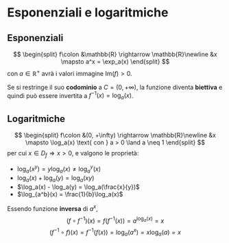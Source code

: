 # Esponenziali e logaritmiche

## Esponenziali

$$
\begin{split}
f\colon &\mathbb{R} \rightarrow \mathbb{R}\newline
&x \mapsto a^x = \exp_a(x)
\end{split}
$$
con $a \in \mathbb{R}^+$ avrà i valori immagine $\mathrm{Im}(f) > 0$.

Se si restringe il suo **codominio** a $C = (0, +\infty)$, la funzione diventa **biettiva** e quindi può essere invertita a $f^{-1}(x) = \log_a(x)$.

## Logaritmiche

$$
\begin{split}
f\colon &(0, +\infty) \rightarrow \mathbb{R}\newline
&x \mapsto \log_a(x) \text{ con } a > 0 \land a \neq 1
\end{split}
$$
per cui $x \in D_f \Rightarrow x > 0$, e valgono le proprietà:
- $\log_a(x^y) = y\log_a(x) \neq \log_a^y(x)$
- $\log_a(x) + \log_a(y) = \log_a(xy)$
- $\log_a(x) - \log_a(y) = \log_a(\frac{x}{y})$
- $\log_{a^b}(x) = \frac{1}{b}\log_a(x)$

Essendo funzione **inversa** di $a^x$,
$$(f \circ f^{-1})(x) = f(f^{-1}(x)) = a^{\log_a(x)} = x$$
$$(f^{-1} \circ f)(x) = f^{-1}(f(x)) = \log_a(a^x) = x\log_a(a) = x$$
